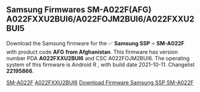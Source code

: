 <h2>Samsung Firmwares SM-A022F(AFG) A022FXXU2BUI6/A022FOJM2BUI6/A022FXXU2BUI5</h2>
Download the Samsung firmware for the ✅ <strong>Samsung SSP </strong> ⭐ <strong>SM-A022F</strong> with product code <strong>AFG</strong> <strong> from Afghanistan</strong>. This firmware has version number PDA <strong>A022FXXU2BUI6</strong> and CSC A022FOJM2BUI6. The operating system of this firmware is Android R , with build date 2021-10-11. Changelist <strong>22195866</strong>.


[SM-A022F](https://samfirm.shop/samsung/model/SM-A022F)
[A022FXXU2BUI6](https://samfirm.shop/samsung/pda/A022FXXU2BUI6)
[Download Firmware Samsung SSP SM-A022F](https://samfirm.shop/samsung/firmware/463958)
